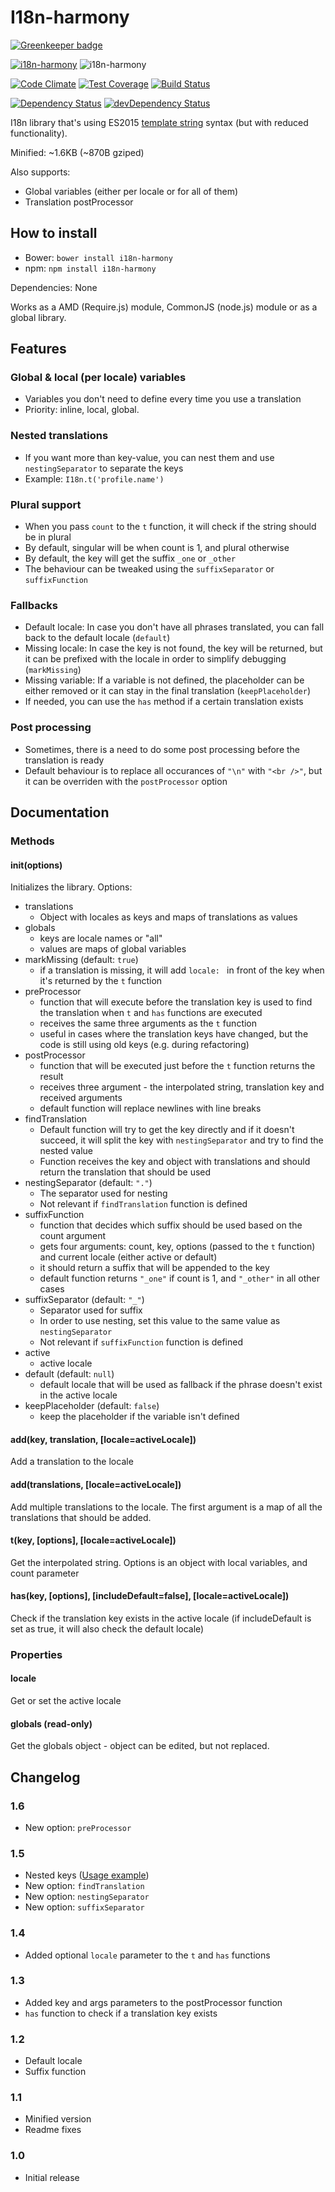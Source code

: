 # I18n-harmony

[![Greenkeeper badge](https://badges.greenkeeper.io/DarkoKukovec/I18n-harmony.svg)](https://greenkeeper.io/)

[![i18n-harmony](https://img.shields.io/npm/v/i18n-harmony.svg?maxAge=2592000)](https://www.npmjs.com/package/i18n-harmony)
![i18n-harmony](https://img.shields.io/bower/v/i18n-harmony.svg?maxAge=2592000)

[![Code Climate](https://codeclimate.com/github/DarkoKukovec/I18n-harmony/badges/gpa.svg)](https://codeclimate.com/github/DarkoKukovec/I18n-harmony)
[![Test Coverage](https://codeclimate.com/github/DarkoKukovec/I18n-harmony/badges/coverage.svg)](https://codeclimate.com/github/DarkoKukovec/I18n-harmony/coverage)
[![Build Status](https://travis-ci.org/DarkoKukovec/I18n-harmony.svg?branch=master)](https://travis-ci.org/DarkoKukovec/I18n-harmony)

[![Dependency Status](https://david-dm.org/DarkoKukovec/I18n-harmony.svg)](https://david-dm.org/DarkoKukovec/I18n-harmony)
[![devDependency Status](https://david-dm.org/DarkoKukovec/I18n-harmony/dev-status.svg)](https://david-dm.org/DarkoKukovec/I18n-harmony#info=devDependencies)

I18n library that's using ES2015 [template string](https://developer.mozilla.org/en/docs/Web/JavaScript/Reference/template_strings) syntax (but with reduced functionality).

Minified: ~1.6KB (~870B gziped)

Also supports:
* Global variables (either per locale or for all of them)
* Translation postProcessor

## How to install

* Bower: ``bower install i18n-harmony``
* npm: ``npm install i18n-harmony``

Dependencies: None

Works as a AMD (Require.js) module, CommonJS (node.js) module or as a global library.

## Features

### Global & local (per locale) variables
* Variables you don't need to define every time you use a translation
* Priority: inline, local, global.

### Nested translations
* If you want more than key-value, you can nest them and use ``nestingSeparator`` to separate the keys
* Example: ``I18n.t('profile.name')``

### Plural support
* When you pass ``count`` to the ``t`` function, it will check if the string should be in plural
* By default, singular will be when count is 1, and plural otherwise
* By default, the key will get the suffix ``_one`` or ``_other``
* The behaviour can be tweaked using the ``suffixSeparator`` or ``suffixFunction``

### Fallbacks
* Default locale: In case you don't have all phrases translated, you can fall back to the default locale (``default``)
* Missing locale: In case the key is not found, the key will be returned, but it can be prefixed with the locale in order to simplify debugging (``markMissing``)
* Missing variable: If a variable is not defined, the placeholder can be either removed or it can stay in the final translation (``keepPlaceholder``)
* If needed, you can use the ``has`` method if a certain translation exists

### Post processing
* Sometimes, there is a need to do some post processing before the translation is ready
* Default behaviour is to replace all occurances of ``"\n"`` with ``"<br />"``, but it can be overriden with the ``postProcessor`` option

## Documentation

### Methods

#### init(options)
Initializes the library. Options:
* translations
  * Object with locales as keys and maps of translations as values
* globals
  * keys are locale names or "all"
  * values are maps of global variables
* markMissing (default: ``true``)
  * if a translation is missing, it will add ``locale: `` in front of the key when it's returned by the ``t`` function
* preProcessor
  * function that will execute before the translation key is used to find the translation when ``t`` and ``has`` functions are executed
  * receives the same three arguments as the ``t`` function
  * useful in cases where the translation keys have changed, but the code is still using old keys (e.g. during refactoring)
* postProcessor
  * function that will be executed just before the ``t`` function returns the result
  * receives three argument - the interpolated string, translation key and received arguments
  * default function will replace newlines with line breaks
* findTranslation
  * Default function will try to get the key directly and if it doesn't succeed, it will split the key with ``nestingSeparator`` and try to find the nested value
  * Function receives the key and object with translations and should return the translation that should be used
* nestingSeparator (default: ``"."``)
  * The separator used for nesting
  * Not relevant if ``findTranslation`` function is defined
* suffixFunction
  * function that decides which suffix should be used based on the count argument
  * gets four arguments: count, key, options (passed to the ``t`` function) and current locale (either active or default)
  * it should return a suffix that will be appended to the key
  * default function returns ``"_one"`` if count is 1, and ``"_other"`` in all other cases
* suffixSeparator (default: ``"_"``)
  * Separator used for suffix
  * In order to use nesting, set this value to the same value as ``nestingSeparator``
  * Not relevant if ``suffixFunction`` function is defined
* active
  * active locale
* default (default: ``null``)
  * default locale that will be used as fallback if the phrase doesn't exist in the active locale
* keepPlaceholder (default: ``false``)
  * keep the placeholder if the variable isn't defined

#### add(key, translation, [locale=activeLocale])
Add a translation to the locale

#### add(translations, [locale=activeLocale])
Add multiple translations to the locale. The first argument is a map of all the translations that should be added.

#### t(key, [options], [locale=activeLocale])
Get the interpolated string. Options is an object with local variables, and count parameter

#### has(key, [options], [includeDefault=false], [locale=activeLocale])
Check if the translation key exists in the active locale (if includeDefault is set as true, it will also check the default locale)

### Properties

#### locale
Get or set the active locale

#### globals (read-only)
Get the globals object - object can be edited, but not replaced.

## Changelog

### 1.6
* New option: ``preProcessor``

### 1.5
* Nested keys ([Usage example](https://github.com/DarkoKukovec/I18n-harmony/blob/master/test/tests.js#L459))
* New option: ``findTranslation``
* New option: ``nestingSeparator``
* New option: ``suffixSeparator``

### 1.4
* Added optional ``locale`` parameter to the ``t`` and ``has`` functions

### 1.3
* Added key and args parameters to the postProcessor function
* ``has`` function to check if a translation key exists

### 1.2
* Default locale
* Suffix function

### 1.1
* Minified version
* Readme fixes

### 1.0
* Initial release
